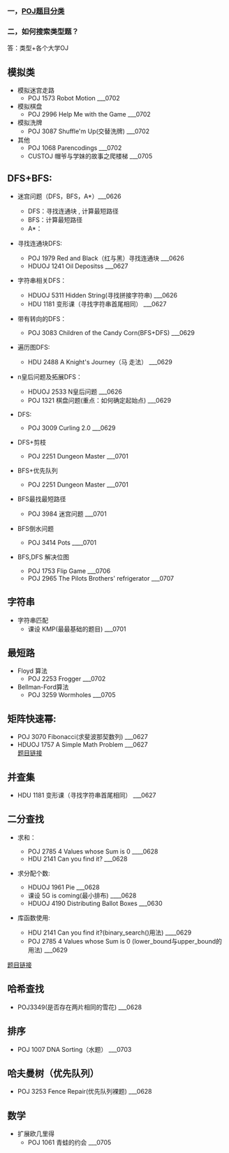 ### 一，[POJ题目分类](https://blog.csdn.net/lyy289065406/article/details/78702485)
### 二，如何搜索类型题？
答：类型+各个大学OJ

## 模拟类
* 模拟迷宫走路
  * POJ 1573 Robot Motion    ___0702
* 模拟棋盘
  * POJ 2996 Help Me with the Game   ___0702
* 模拟洗牌
  * POJ 3087 Shuffle'm Up(交替洗牌)   ___0702
* 其他
  * POJ 1068 Parencodings    ___0702
  * CUSTOJ 帽爷与学妹的故事之爬楼梯  ___0705  
## DFS+BFS:
* 迷宫问题（DFS，BFS，A*）___0626
  * DFS：寻找连通块  ,  计算最短路径
  * BFS：计算最短路径
  * A*：
  
* 寻找连通块DFS:
  * POJ 1979 Red and Black（红与黑）寻找连通块     ___0626
  * HDUOJ 1241 Oil Depositss   ___0627
  
* 字符串相关DFS：
  * HDUOJ 5311 Hidden String(寻找拼接字符串)  ___0626
  * HDU 1181 变形课（寻找字符串首尾相同）  ___0627
  
* 带有转向的DFS：
  * POJ 3083 Children of the Candy Corn(BFS+DFS)   ___0629
  
* 遍历图DFS:
  * HDU 2488 A Knight's Journey（马 走法）  ___0629
  
* n皇后问题及拓展DFS：
  * HDUOJ 2533 N皇后问题   ___0626
  * POJ 1321 棋盘问题(重点：如何确定起始点)  ___0629 
  
* DFS:
  * POJ 3009 Curling 2.0   ___0629      
 
* DFS+剪枝
  * POJ 2251 Dungeon Master    ___0701

* BFS+优先队列
  * POJ 2251 Dungeon Master    ___0701
  
* BFS最找最短路径
  * POJ 3984 迷宫问题    ___0701
* BFS倒水问题
  * POJ 3414 Pots     ____0701
* BFS,DFS 解决位图
  * POJ 1753 Flip Game   ___0706
  * POJ 2965 The Pilots Brothers' refrigerator  ___0707

## 字符串
* 字符串匹配
  * 课设 KMP(最最基础的题目)    ___0701

## 最短路
* Floyd 算法
  * POJ 2253 Frogger   ___0702
* Bellman-Ford算法
  * POJ 3259 Wormholes    ___0705
## 矩阵快速幂:
* POJ 3070 Fibonacci(求斐波那契数列)  ___0627
* HDUOJ 1757 A Simple Math Problem   ___0627<br>
[题目链接](https://www.cnblogs.com/gongxijun/tag/%E5%BF%AB%E9%80%9F%E5%B9%82/)



## 并查集
* HDU 1181 变形课（寻找字符串首尾相同）  ___0627



## 二分查找
* 求和：
  * POJ 2785 4 Values whose Sum is 0       ____0628<br>
  * HDU 2141 Can you find it?     ___0628<br>
  
* 求分配个数:
  * HDUOJ 1961 Pie   ___0628<br>
  * 课设 5G is coming(最小排布)     ____0628
  * HDUOJ 4190 Distributing Ballot Boxes   ___0630
  
* 库函数使用:
  * HDU 2141 Can you find it?(binary_search()用法)   ____0629
  * POJ 2785 4 Values whose Sum is 0 (lower_bound与upper_bound的用法)   ___0629

[题目链接](https://blog.csdn.net/u011469138/article/details/78409186)



## 哈希查找
* POJ3349(是否存在两片相同的雪花)     ___0628


## 排序
* POJ 1007 DNA Sorting（水题）     ___0703



## 哈夫曼树（优先队列）
* POJ 3253 Fence Repair(优先队列裸题)   ___0628


## 数学
* 扩展欧几里得
  * POJ 1061 青蛙的约会     ___0705








